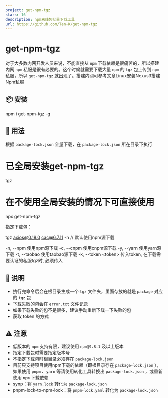 ```yaml
---
project: get-npm-tgz
stars: 16
description: npm离线包批量下载工具
url: https://github.com/Ten-K/get-npm-tgz
---
```


get-npm-tgz
===========

对于大多数内网开发人员来说，不能直接从 `npm` 下载依赖是很痛苦的，所以搭建内网 `npm` 私服是很有必要的。这个时候就需要下载大量 `npm` 的 `tgz` 包上传到 `npm` 私服，所以 `get-npm-tgz` 就出现了。搭建内网可参考文章Linux安装Nexus3搭建Npm私服

📦 安装
-----

  npm i get-npm-tgz -g

🚗 用法
-----

根据 `package-lock.json` 全量下载，在 `package-lock.json` 所在目录下执行

 # 已全局安装get-npm-tgz
  tgz
  # 在不使用全局安装的情况下可直接使用
  npx get-npm-tgz

指定下载包：

  tgz axios@0.18.0 cac@6.7.11 -n // 默认使用npm源下载

  -n, --npm      使用npm源下载
  -c, --cnpm     使用cnpm源下载
  -y, --yarn     使用yarn源下载
  -t, --taobao   使用taobao源下载
  -k, --token <token\> 传入token, 在下载需要认证的私服tgz时, 必须传入

🤗 说明
-----

-   执行完命令后会在根目录生成一个 `tgz` 文件夹，里面存放的就是 `package` 对应的 `tgz` 包
-   下载失败的包会在 `error.txt` 文件记录
-   如果下载失败的包不是很多，建议手动重新下载一下失败的包
-   获取 token 的方式

⚠️ 注意
-----

-   低版本的 `npm` 支持有限，建议使用 `npm@9.8.1` 及以上版本
-   指定下载包时需要指定版本号
-   不指定下载包时根目录必须存在 `package-lock.json`
-   目前只支持项目使用npm下载的依赖（即根目录存在 `package-lock.json` ），如果使用 `pnpm` 、`yarn` 等请使用转化工具转换出 `package-lock.json` ，或重新使用 `npm` 下载依赖
-   synp：将 `yarn.lock` 转化为 `package-lock.json`
-   pnpm-lock-to-npm-lock：将 `pnpm-lock.yaml` 转化为 `package-lock.json`

